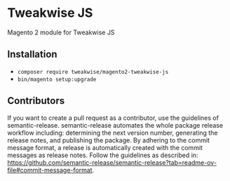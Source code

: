 # Tweakwise JS
Magento 2 module for Tweakwise JS

## Installation

- `composer require tweakwise/magento2-tweakwise-js`
- `bin/magento setup:upgrade`

## Contributors
If you want to create a pull request as a contributor, use the guidelines of semantic-release. semantic-release automates the whole package release workflow including: determining the next version number, generating the release notes, and publishing the package.
By adhering to the commit message format, a release is automatically created with the commit messages as release notes. Follow the guidelines as described in: https://github.com/semantic-release/semantic-release?tab=readme-ov-file#commit-message-format.
